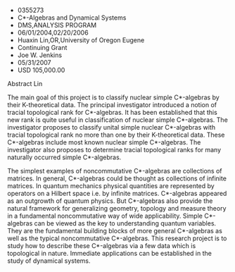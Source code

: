 
* 0355273
* C*-Algebras and Dynamical Systems
* DMS,ANALYSIS PROGRAM
* 06/01/2004,02/20/2006
* Huaxin Lin,OR,University of Oregon Eugene
* Continuing Grant
* Joe W. Jenkins
* 05/31/2007
* USD 105,000.00

Abstract Lin

The main goal of this project is to classify nuclear simple C*-algebras by their
K-theoretical data. The principal investigator introduced a notion of tracial
topological rank for C*-algebras. It has been established that this new rank is
quite useful in classification of nuclear simple C*-algebras. The investigator
proposes to classify unital simple nuclear C*-algebras with tracial topological
rank no more than one by their K-theoretical data. These C*-algebras include
most known nuclear simple C*-algebras. The investigator also proposes to
determine tracial topological ranks for many naturally occurred simple
C*-algebras.

The simplest examples of noncommutative C*-algebras are collections of matrices.
In general, C*-algebras could be thought as collections of infinite matrices. In
quantum mechanics physical quantities are represented by operators on a Hilbert
space i.e. by infinite matrices. C*-algebras appeared as an outgrowth of quantum
physics. But C*-algebras also provide the natural framework for generalizing
geometry, topology and measure theory in a fundamental noncommutative way of
wide applicability. Simple C*-algebras can be viewed as the key to understanding
quantum variables. They are the fundamental building blocks of more general
C*-algebras as well as the typical noncommutative C*-algebras. This research
project is to study how to describe these C*-algebras via a few data which is
topological in nature. Immediate applications can be established in the study of
dynamical systems.
